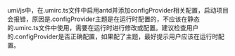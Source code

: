 umi/js中，在.umirc.ts文件中启用antd并添加configProvider相关配置，启动项目会报错，原因是.configProvider主题是在运行时配置的，不应该在静态的.umirc.ts文件中使用，需要在运行时进行修改或配置。建议检查用户的.configProvider是否正确配置，如果配了主题，最好提示用户应该在运行时配置。

